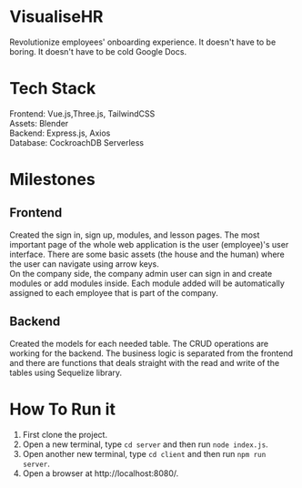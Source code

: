 # VisualiseHR

Revolutionize employees' onboarding experience. It doesn't have to be boring. It doesn't have to be cold Google Docs.

# Tech Stack

Frontend: Vue.js,Three.js, TailwindCSS <br>
Assets: Blender <br>
Backend: Express.js, Axios <br>
Database: CockroachDB Serverless <br>

# Milestones

## Frontend
Created the sign in, sign up, modules, and lesson pages. The most important page of the whole web application is the user (employee)'s user interface. There are some basic assets (the house and the human) where the user can navigate using arrow keys. <br>
On the company side, the company admin user can sign in and create modules or add modules inside. Each module added will be automatically assigned to each employee that is part of the company. <br>

## Backend
Created the models for each needed table. The CRUD operations are working for the backend. The business logic is separated from the frontend and there are functions that deals straight with the read and write of the tables using Sequelize library. <br>

# How To Run it
1. First clone the project. <br>
2. Open a new terminal, type `cd server` and then run `node index.js`. <br>
3. Open another new terminal, type `cd client` and then run `npm run server`. <br>
4. Open a browser at http://localhost:8080/. 

